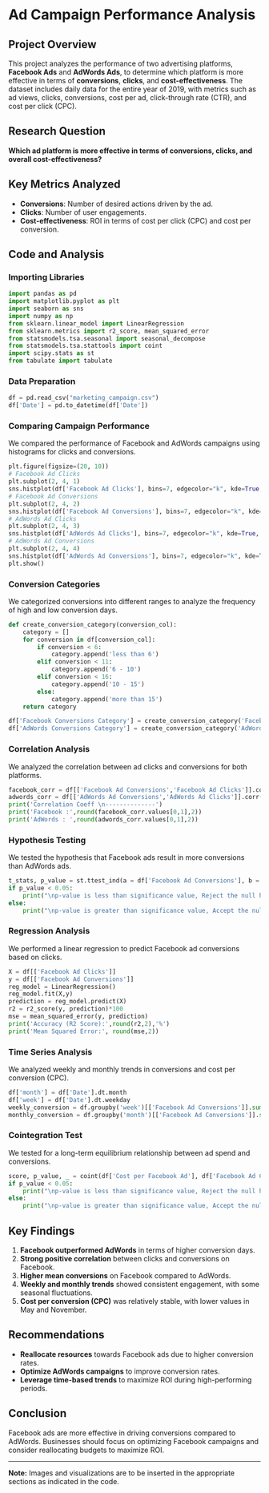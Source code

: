 # Ad Campaign Performance Analysis

## Project Overview

This project analyzes the performance of two advertising platforms, **Facebook Ads** and **AdWords Ads**, to determine which platform is more effective in terms of **conversions**, **clicks**, and **cost-effectiveness**. The dataset includes daily data for the entire year of 2019, with metrics such as ad views, clicks, conversions, cost per ad, click-through rate (CTR), and cost per click (CPC).

## Research Question

**Which ad platform is more effective in terms of conversions, clicks, and overall cost-effectiveness?**

## Key Metrics Analyzed

- **Conversions**: Number of desired actions driven by the ad.
- **Clicks**: Number of user engagements.
- **Cost-effectiveness**: ROI in terms of cost per click (CPC) and cost per conversion.

## Code and Analysis

### Importing Libraries

```python
import pandas as pd
import matplotlib.pyplot as plt
import seaborn as sns
import numpy as np
from sklearn.linear_model import LinearRegression
from sklearn.metrics import r2_score, mean_squared_error
from statsmodels.tsa.seasonal import seasonal_decompose
from statsmodels.tsa.stattools import coint
import scipy.stats as st
from tabulate import tabulate
```

### Data Preparation

```python
df = pd.read_csv("marketing_campaign.csv")
df['Date'] = pd.to_datetime(df['Date'])
```

### Comparing Campaign Performance

We compared the performance of Facebook and AdWords campaigns using histograms for clicks and conversions.

```python
plt.figure(figsize=(20, 10))
# Facebook Ad Clicks
plt.subplot(2, 4, 1)
sns.histplot(df['Facebook Ad Clicks'], bins=7, edgecolor="k", kde=True, color='skyblue')
# Facebook Ad Conversions
plt.subplot(2, 4, 2)
sns.histplot(df['Facebook Ad Conversions'], bins=7, edgecolor="k", kde=True, color='lightgreen')
# AdWords Ad Clicks
plt.subplot(2, 4, 3)
sns.histplot(df['AdWords Ad Clicks'], bins=7, edgecolor="k", kde=True, color='salmon')
# AdWords Ad Conversions
plt.subplot(2, 4, 4)
sns.histplot(df['AdWords Ad Conversions'], bins=7, edgecolor="k", kde=True, color='gold')
plt.show()
```

### Conversion Categories

We categorized conversions into different ranges to analyze the frequency of high and low conversion days.

```python
def create_conversion_category(conversion_col):
    category = []
    for conversion in df[conversion_col]:
        if conversion < 6:
            category.append('less than 6')
        elif conversion < 11:
            category.append('6 - 10')
        elif conversion < 16:
            category.append('10 - 15')
        else:
            category.append('more than 15')
    return category

df['Facebook Conversions Category'] = create_conversion_category('Facebook Ad Conversions')
df['AdWords Conversions Category'] = create_conversion_category('AdWords Ad Conversions')
```

### Correlation Analysis

We analyzed the correlation between ad clicks and conversions for both platforms.

```python
facebook_corr = df[['Facebook Ad Conversions','Facebook Ad Clicks']].corr()
adwords_corr = df[['AdWords Ad Conversions','AdWords Ad Clicks']].corr()
print('Correlation Coeff \n--------------')
print('Facebook :',round(facebook_corr.values[0,1],2))
print('AdWords : ',round(adwords_corr.values[0,1],2))
```

### Hypothesis Testing

We tested the hypothesis that Facebook ads result in more conversions than AdWords ads.

```python
t_stats, p_value = st.ttest_ind(a = df['Facebook Ad Conversions'], b = df['AdWords Ad Conversions'], equal_var = False)
if p_value < 0.05:
    print("\np-value is less than significance value, Reject the null hypothesis")
else:
    print("\np-value is greater than significance value, Accept the null hypothesis")
```

### Regression Analysis

We performed a linear regression to predict Facebook ad conversions based on clicks.

```python
X = df[['Facebook Ad Clicks']]
y = df[['Facebook Ad Conversions']]
reg_model = LinearRegression()
reg_model.fit(X,y)
prediction = reg_model.predict(X)
r2 = r2_score(y, prediction)*100
mse = mean_squared_error(y, prediction)
print('Accuracy (R2 Score):',round(r2,2),'%')
print('Mean Squared Error:', round(mse,2))
```

### Time Series Analysis

We analyzed weekly and monthly trends in conversions and cost per conversion (CPC).

```python
df['month'] = df['Date'].dt.month
df['week'] = df['Date'].dt.weekday
weekly_conversion = df.groupby('week')[['Facebook Ad Conversions']].sum()
monthly_conversion = df.groupby('month')[['Facebook Ad Conversions']].sum()
```

### Cointegration Test

We tested for a long-term equilibrium relationship between ad spend and conversions.

```python
score, p_value, _ = coint(df['Cost per Facebook Ad'], df['Facebook Ad Conversions'])
if p_value < 0.05:
    print("\np-value is less than significance value, Reject the null hypothesis")
else:
    print("\np-value is greater than significance value, Accept the null hypothesis")
```

## Key Findings

1. **Facebook outperformed AdWords** in terms of higher conversion days.
2. **Strong positive correlation** between clicks and conversions on Facebook.
3. **Higher mean conversions** on Facebook compared to AdWords.
4. **Weekly and monthly trends** showed consistent engagement, with some seasonal fluctuations.
5. **Cost per conversion (CPC)** was relatively stable, with lower values in May and November.

## Recommendations

- **Reallocate resources** towards Facebook ads due to higher conversion rates.
- **Optimize AdWords campaigns** to improve conversion rates.
- **Leverage time-based trends** to maximize ROI during high-performing periods.

## Conclusion

Facebook ads are more effective in driving conversions compared to AdWords. Businesses should focus on optimizing Facebook campaigns and consider reallocating budgets to maximize ROI.

---

**Note:** Images and visualizations are to be inserted in the appropriate sections as indicated in the code.
